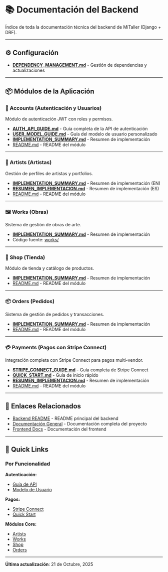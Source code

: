 # 📚 Documentación del Backend

Índice de toda la documentación técnica del backend de MiTaller (Django + DRF).

---

## ⚙️ Configuración

- [**DEPENDENCY_MANAGEMENT.md**](./config/DEPENDENCY_MANAGEMENT.md) - Gestión de dependencias y actualizaciones

---

## 📦 Módulos de la Aplicación

### 🔐 Accounts (Autenticación y Usuarios)

Módulo de autenticación JWT con roles y permisos.

- [**AUTH_API_GUIDE.md**](./modules/accounts/AUTH_API_GUIDE.md) - Guía completa de la API de autenticación
- [**USER_MODEL_GUIDE.md**](./modules/accounts/USER_MODEL_GUIDE.md) - Guía del modelo de usuario personalizado
- [**IMPLEMENTATION_SUMMARY.md**](./modules/accounts/IMPLEMENTATION_SUMMARY.md) - Resumen de implementación
- [README.md](../../accounts/README.md) - README del módulo

---

### 🎨 Artists (Artistas)

Gestión de perfiles de artistas y portfolios.

- [**IMPLEMENTATION_SUMMARY.md**](./modules/artists/IMPLEMENTATION_SUMMARY.md) - Resumen de implementación (EN)
- [**RESUMEN_IMPLEMENTACION.md**](./modules/artists/RESUMEN_IMPLEMENTACION.md) - Resumen de implementación (ES)
- [README.md](../../artists/README.md) - README del módulo

---

### 🖼️ Works (Obras)

Sistema de gestión de obras de arte.

- [**IMPLEMENTATION_SUMMARY.md**](./modules/works/IMPLEMENTATION_SUMMARY.md) - Resumen de implementación
- Código fuente: [works/](../../works/)

---

### 🛒 Shop (Tienda)

Módulo de tienda y catálogo de productos.

- [**IMPLEMENTATION_SUMMARY.md**](./modules/shop/IMPLEMENTATION_SUMMARY.md) - Resumen de implementación
- [README.md](../../shop/README.md) - README del módulo

---

### 📦 Orders (Pedidos)

Sistema de gestión de pedidos y transacciones.

- [**IMPLEMENTATION_SUMMARY.md**](./modules/orders/IMPLEMENTATION_SUMMARY.md) - Resumen de implementación
- [README.md](../../orders/README.md) - README del módulo

---

### 💳 Payments (Pagos con Stripe Connect)

Integración completa con Stripe Connect para pagos multi-vendor.

- [**STRIPE_CONNECT_GUIDE.md**](./modules/payments/STRIPE_CONNECT_GUIDE.md) - Guía completa de Stripe Connect
- [**QUICK_START.md**](./modules/payments/QUICK_START.md) - Guía de inicio rápido
- [**RESUMEN_IMPLEMENTACION.md**](./modules/payments/RESUMEN_IMPLEMENTACION.md) - Resumen de implementación
- [README.md](../../payments/README.md) - README del módulo

---

## 📁 Enlaces Relacionados

- [Backend README](../README.md) - README principal del backend
- [Documentación General](../../docs/README.md) - Documentación completa del proyecto
- [Frontend Docs](../../frontend/docs/README.md) - Documentación del frontend

---

## 🚀 Quick Links

### Por Funcionalidad

**Autenticación:**
- [Guía de API](./modules/accounts/AUTH_API_GUIDE.md)
- [Modelo de Usuario](./modules/accounts/USER_MODEL_GUIDE.md)

**Pagos:**
- [Stripe Connect](./modules/payments/STRIPE_CONNECT_GUIDE.md)
- [Quick Start](./modules/payments/QUICK_START.md)

**Módulos Core:**
- [Artists](./modules/artists/)
- [Works](./modules/works/)
- [Shop](./modules/shop/)
- [Orders](./modules/orders/)

---

**Última actualización**: 21 de Octubre, 2025

